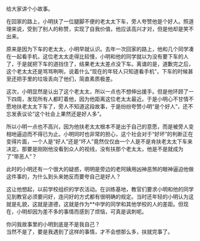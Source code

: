 给大家讲个小故事。

在回家的路上，小明扶了一位腿脚不便的老太太下车，旁人夸赞他是个好人。照道理来说，受到了别人的称赞，实现了自我价值，他应该高兴才对，但是他却是笑不出来。

原来是因为下车的老太太，小明早就认识。去年一次回家的路上，他和几个同学凑在一起看手机，这位老太太走得比较慢，小明和他的同学就以为没有要下车的人了，于是就把下车的道挡住了，结果老太太差点没下车。离谱的是，道歉完之后，这个老太太还是骂骂咧咧，说着什么“现在的年轻人只知道看手机”，下车的时候甚至还把手里的垃圾丢向了他们，简直素质极差。

这次，小明显然是认出了这个老太太，所以一点也不想伸出援手。但是他环顾了一下四周，发现所有人都盯着他，因为他距离这位老太太最近。于是小明心不甘情不愿地扶老太太下车了，旁人不知道这段故事，于是纷纷夸赞小明“是个好人”，还不忘发表议论“这个社会上果然还是好人多”。

所以小明一点也不高兴，因为他扶老太太根本不是出于自己的意愿，而是被旁人变相地逼迫而不得已为止。小明同时也非常的担心，这个社会对于“好坏”的判断正在变得片面，一个人是“好人”还是“坏人”竟然仅仅由一个人是不是肯扶老太太下车来决定。那要是刚刚他没看到众人的视线，没有扶那个老太太，他是不是就成为了“带恶人”？

此时的小明还有一个很大的疑惑，明明是旁边的老阿姨用凶神恶煞的眼神逼迫他做这件事的，为什么到头来她反而要夸自己是好人？

这让他想起，以前学校组织的学农活动。在训练基地，教官们要求小明和他的同学见到教官必须要问好，连问好的方式都有很明确的规定。当时还年轻的小明认为这就是礼貌，这就是道德，这就是作为**中学的同学和其他学校的人的差距。但现在，小明却因为差不多的事情而感到了烦恼，可真是讽刺呢。

你问我故事里的小明到底是不是我自己？  
当然不是了，要是我遇到了这样的事情，才不会想那么多，扶就完事了。